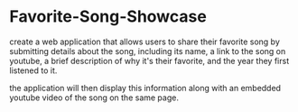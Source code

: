 # Favorite-Song-Showcase

create a web application that allows users to share their favorite song by submitting details about the song, including its name, a link to the song on youtube, a brief description of why it's their favorite, and the year they first listened to it.

the application will then display this information along with an embedded youtube video of the song on the same page.

